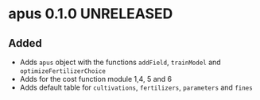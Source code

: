 # apus 0.1.0 UNRELEASED

## Added
* Adds `apus` object with the functions `addField`, `trainModel` and `optimizeFertilizerChoice`
* Adds for the cost function module 1,4, 5 and 6
* Adds default table for `cultivations`, `fertilizers`, `parameters` and `fines`
